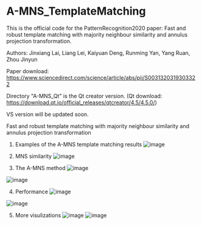 # A-MNS_TemplateMatching
This is the official code for the PatternRecognition2020 paper: Fast and robust template matching with majority neighbour similarity and annulus projection transformation.

Authors: Jinxiang Lai, Liang Lei, Kaiyuan Deng, Runming Yan, Yang Ruan, Zhou Jinyun

Paper download: https://www.sciencedirect.com/science/article/abs/pii/S0031320319303322

Directory "A-MNS_Qt" is the Qt creator version. (Qt download: https://download.qt.io/official_releases/qtcreator/4.5/4.5.0/)

VS version will be updated soon.

Fast and robust template matching with majority neighbour similarity and annulus projection transformation

1. Examples of the A-MNS template matching results
![image](https://user-images.githubusercontent.com/32405621/132881375-7262043f-832d-4572-9424-265622602264.png)

2. MNS similarity
![image](https://user-images.githubusercontent.com/32405621/132881772-f4e84939-f1cb-4ee9-873c-2be653e8a1e6.png)

3. The A-MNS method
![image](https://user-images.githubusercontent.com/32405621/132886463-90514899-e960-49b3-a23e-15c5a56787ab.png)

![image](https://user-images.githubusercontent.com/32405621/132883347-d86990a9-623a-4415-83e4-5c6286a2c9cd.png)


4. Performance
![image](https://user-images.githubusercontent.com/32405621/132886829-556d14d6-1e86-4166-aecd-e1f208f8e690.png)

![image](https://user-images.githubusercontent.com/32405621/132883494-2731fa0b-88f3-4fd7-8991-97ab87f7a2f9.png)


5. More visulizations
![image](https://user-images.githubusercontent.com/32405621/132881912-ec9314f6-6e7c-4b67-972e-14b91f9fc85f.png)
![image](https://user-images.githubusercontent.com/32405621/132883540-ecf47450-cc79-440f-88c2-ae9aab840006.png)



                              


